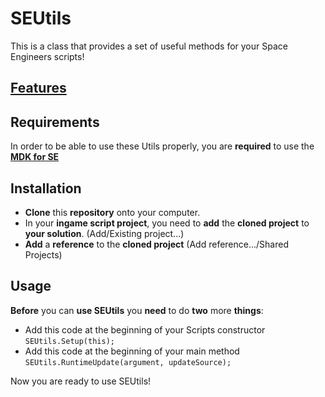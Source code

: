 # SEUtils

This is a class that provides a set of useful methods for your Space Engineers scripts!

## [Features](../../wiki)

## Requirements
In order to be able to use these Utils properly, you are **required** to use the **[MDK for SE](https://github.com/malware-dev/MDK-SE)**

## Installation

* **Clone** this **repository** onto your computer.
* In your **ingame script project**, you need to **add** the **cloned project** to **your solution**. (Add/Existing project...)
* **Add** a **reference** to the **cloned project** (Add reference.../Shared Projects)

## Usage

**Before** you can **use SEUtils** you **need** to do **two** more **things**:
* Add this code at the beginning of your Scripts constructor `SEUtils.Setup(this);`
* Add this code at the beginning of your main method `SEUtils.RuntimeUpdate(argument, updateSource);`

Now you are ready to use SEUtils!
